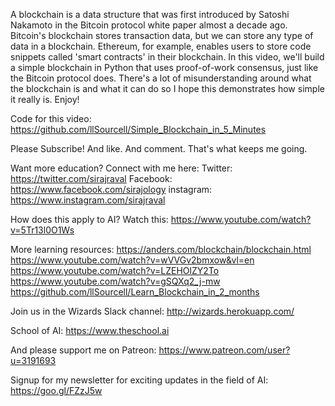 A blockchain is a data structure that was first introduced by Satoshi Nakamoto in the Bitcoin protocol white paper almost a decade ago. Bitcoin's blockchain stores transaction data, but we can store any type of data in a blockchain. Ethereum, for example, enables users to store code snippets called 'smart contracts' in their blockchain. In this video, we'll build a simple blockchain in Python that uses proof-of-work consensus, just like the Bitcoin protocol does. There's a lot of misunderstanding around what the blockchain is and what it can do so I hope this demonstrates how simple it really is. Enjoy!

Code for this video: 
https://github.com/llSourcell/Simple_Blockchain_in_5_Minutes

Please Subscribe! And like. And comment. That's what keeps me going. 

Want more education? Connect with me here:
Twitter: https://twitter.com/sirajraval
Facebook: https://www.facebook.com/sirajology
instagram: https://www.instagram.com/sirajraval

How does this apply to AI? Watch this:
https://www.youtube.com/watch?v=5Tr13l0O1Ws

More learning resources:
https://anders.com/blockchain/blockchain.html
https://www.youtube.com/watch?v=wVVGv2bmxow&vl=en
https://www.youtube.com/watch?v=LZEHOlZY2To
https://www.youtube.com/watch?v=gSQXq2_j-mw
https://github.com/llSourcell/Learn_Blockchain_in_2_months

Join us in the Wizards Slack channel:
http://wizards.herokuapp.com/

School of AI:
https://www.theschool.ai

And please support me on Patreon:
https://www.patreon.com/user?u=3191693

Signup for my newsletter for exciting updates in the field of AI:
https://goo.gl/FZzJ5w